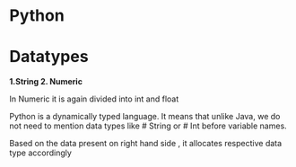 # Python
# Datatypes

**1.String
2. Numeric**

In Numeric it is again divided into int and float 

Python is a dynamically typed language. It means that unlike Java, we do not need to mention data types like # String or # Int before variable names.

Based on the data present on right hand side , it allocates respective data type accordingly
